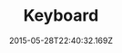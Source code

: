 ---
title: Keyboard
date: "2015-05-28T22:40:32.169Z"
description: Keyboard
img: '/images/class/keyboard.jpg'
duration: 6 months – Weekly twice of 1-hour duration 
admission: Admission Rs. 1,000
fees: Monthly Rs. 3,000 (Date to date)
crashCourse: Rs. 18,000 – Weekly 5 classes within 3 months 
overview: 
 - Theory
 - Understanding the White & Black keys (Natural, Sharps & Flats ) Notes.
 - Finger Exercises
 - Scales and Arpeggios
 - Major, Minor,7th Chords and relation chords
 - How to read Music and play/write notations.
 - Transpose
---